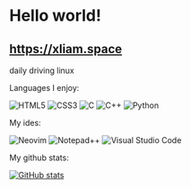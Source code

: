 # Hello world!
## https://xliam.space

daily driving linux

Languages I enjoy:

![HTML5](https://img.shields.io/badge/html5-%23000000.svg?style=for-the-badge&logo=html5&logoColor=white) 
![CSS3](https://img.shields.io/badge/css3-%23000000.svg?style=for-the-badge&logo=css3&logoColor=white)
![C](https://img.shields.io/badge/c-%23000000.svg?style=for-the-badge&logo=c&logoColor=white)
![C++](https://img.shields.io/badge/c++-%23000000.svg?style=for-the-badge&logo=c%2B%2B&logoColor=white)
![Python](https://img.shields.io/badge/python-000000?style=for-the-badge&logo=python&logoColor=white)

My ides:

![Neovim](https://img.shields.io/badge/NeoVim-%23000000.svg?&style=for-the-badge&logo=neovim&logoColor=white)
![Notepad++](https://img.shields.io/badge/Notepad++-000000.svg?style=for-the-badge&logo=notepad%2b%2b&logoColor=white)
![Visual Studio Code](https://img.shields.io/badge/Visual%20Studio%20Code-000000.svg?style=for-the-badge&logo=visual-studio-code&logoColor=white)

My github stats:

[![GitHub stats](https://github-readme-stats.vercel.app/api?username=Typhoonz0&theme=dark)](https://github.com/anuraghazra/github-readme-stats)
